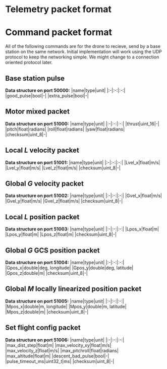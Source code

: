 # Telemetry packet format

# Command packet format 

All of the following commands are for the drone to recieve, send by a base station on the same network. Initial implementation will work using the UDP protocol to keep the networking simple. We might change to a connection oriented protocol later.

## Base station pulse
**Data structure on port 50000:**
|name|type|unit|
|:-|:-:|:-:|
|good_pulse|bool|-|
|extra_pulse|bool|-| 

## Motor mixed packet
**Data structure on port 51000:**
|name|type|unit|
|:-|:-:|:-:|
|thrust|uint_16|-| 
|pitch|float|radians|
|roll|float|radians|
|yaw|float|radians|
|checksum|uint_8|-|

## Local $L$ velocity packet
**Data structure on port 51001:**
|name|type|unit|
|:-|:-:|:-:|
|Lvel_x|float|m/s| 
|Lvel_y|float|m/s|
|Lvel_z|float|m/s|
|checksum|uint_8|-|

## Global $G$ velocity packet
**Data structure on port 51002:**
|name|type|unit|
|:-|:-:|:-:|
|Gvel_x|float|m/s| 
|Gvel_y|float|m/s|
|Gvel_z|float|m/s|
|checksum|uint_8|-|

## Local $L$ position packet
**Data structure on port 51003:**
|name|type|unit|
|:-|:-:|:-:|
|Lpos_x|float|m| 
|Lpos_y|float|m|
|Lpos_z|float|m|
|checksum|uint_8|-|

## Global $G$ GCS position packet
**Data structure on port 51004:**
|name|type|unit|
|:-|:-:|:-:|
|Gpos_x|double|deg, longitude| 
|Gpos_y|double|deg, latitude|
|Gpos_z|double|m|
|checksum|uint_8|-|

## Global $M$ locally linearized position packet
**Data structure on port 51005:**
|name|type|unit|
|:-|:-:|:-:|
|Mpos_x|double|m, longitude| 
|Mpos_y|double|m, latitude|
|Mpos_z|double|m|
|checksum|uint_8|-|

## Set flight config packet
**Data structure on port 51006:**
|name|type|unit|
|:-|:-:|:-:|
|max_dist_step|float|m| 
|max_velocity_xy|float|m/s|
|max_velocity_z|float|m/s|
|max_pitchroll|float|radians|
|max_altitude|float|m|
|descent_bad_pulse|bool|-|
|pulse_timeout_ms|uint32_t|ms|
|checksum|uint_8|-|